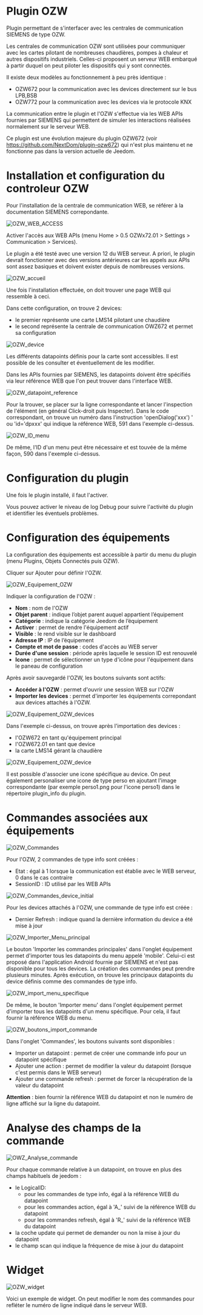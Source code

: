 # Plugin OZW

Plugin permettant de s'interfacer avec les centrales de communication SIEMENS de type OZW. 

Les centrales de communication OZW sont utilisées pour communiquer avec les cartes pilotant de nombreuses chaudières, pompes à chaleur et autres dispositifs industriels. Celles-ci proposent un serveur WEB embarqué à partir duquel on peut piloter les dispositifs qui y sont connectés.

Il existe deux modèles au fonctionnement à peu près identique :

- OZW672 pour la communication avec les devices directement sur le bus LPB,BSB
- OZW772 pour la communication avec les devices via le protocole KNX

La communication entre le plugin et l'OZW s'effectue via les WEB APIs fournies par SIEMENS qui permettent de simuler les interactions réalisées normalement sur le serveur WEB.

Ce plugin est une évolution majeure du plugin OZW672 (voir https://github.com/NextDom/plugin-ozw672) qui n'est plus maintenu et ne fonctionne pas dans la version actuelle de Jeedom.

# Installation et configuration du controleur OZW

Pour l'installation de la centrale de communication WEB, se référer à la documentation SIEMENS correpondante.

![OZW_WEB_ACCESS](../images/OZW_WEB_ACCESS.png)

Activer l'accès aux WEB APIs (menu Home > 0.5 OZWx72.01 > Settings > Communication > Services).

Le plugin a été testé avec une version 12 du WEB serveur. A priori, le plugin devrait fonctionner avec des versions antérieures car les appels aux APIs sont assez basiques et doivent exister depuis de nombreuses versions.

![OZW_accueil](../images/OZW_accueil.png)

Une fois l'installation effectuée, on doit trouver une page WEB qui ressemble à ceci. 

Dans cette configuration, on trouve 2 devices:

-   le premier représente une carte LMS14 pilotant une chaudière
-   le second représente la centrale de communication OWZ672 et permet sa configuration

![OZW_device](../images/OZW_device.png)

Les différents datapoints définis pour la carte sont accessibles. Il est possible de les consulter et éventuellement de les modifier.

Dans les APIs fournies par SIEMENS, les datapoints doivent être spécifiés via leur référence WEB que l'on peut trouver dans l'interface WEB.

![OZW_datapoint_reference](../images/OZW_datapoint_reference.png)

Pour la trouver, se placer sur la ligne correspondante et lancer l'inspection de l'élément (en général Click-droit puis Inspecter). Dans le code correspondant, on trouve un numéro dans l'instruction 'openDialog('xxx') ' ou 'id='dpxxx' qui indique la référence WEB, 591 dans l'exemple ci-dessus.

![OZW_ID_menu](../images/OZW_ID_menu.png)

De même, l'ID d'un menu peut être nécessaire et est touvée de la même façon, 590 dans l'exemple ci-dessus.

# Configuration du plugin

Une fois le plugin installé, il faut l'activer.

Vous pouvez activer le niveau de log Debug pour suivre l'activité du plugin et identifier les éventuels problèmes.

# Configuration des équipements

La configuration des équipements est accessible à partir du menu du plugin (menu Plugins, Objets Connectés puis OZW). 

Cliquer sur Ajouter pour définir l'OZW.

![OZW_Equipement_OZW](../images/OZW_Equipement_OZW.png)

Indiquer la configuration de l'OZW :

-   **Nom** : nom de l'OZW
-   **Objet parent** : indique l’objet parent auquel appartient l’équipement
-   **Catégorie** : indique la catégorie Jeedom de l’équipement
-   **Activer** : permet de rendre l'équipement actif
-   **Visible** : le rend visible sur le dashboard
-   **Adresse IP** : IP de l’équipement
-   **Compte et mot de passe** : codes d'accès au WEB server
-   **Durée d'une session** : période après laquelle le session ID est renouvelé
-   **Icone** : permet de sélectionner un type d'icône pour l'équipement dans le paneau de configuration

Après avoir sauvegardé l'OZW, les boutons suivants sont actifs:

-   **Accéder à l'OZW** : permet d'ouvrir une session WEB sur l'OZW
-   **Importer les devices** :  permet d'importer les équipements correpondant aux devices attachés à l'OZW.

![OZW_Equipement_OZW_devices](../images/OZW_Equipement_OZW_devices.png)

Dans l'exemple ci-dessus, on trouve après l'importation des devices :

- l'OZW672 en tant qu'équipement principal
- l'OZW672.01 en tant que device
- la carte LMS14 gérant la chaudière

![OZW_Equipement_OZW_device](../images/OZW_Equipement_OZW_device.png)

Il est possible d'associer une icone spécifique au device. On peut également personaliser une icone de type perso en ajoutant l'image correspondante (par exemple perso1.png pour l'icone perso1) dans le répertoire plugin_info du plugin.

# Commandes associées aux équipements

![OZW_Commandes](../images/OZW_Commandes.png)

Pour l'OZW, 2 commandes de type info sont créées :

- Etat : égal à 1 lorsque la communication est établie avec le WEB serveur, 0 dans le cas contraire
- SessionID : ID utilisé par les WEB APIs

![OZW_Commandes_device_initial](../images/OZW_Commandes_device_initial.png)

Pour les devices attachés à l'OZW, une commande de type info est créée :

- Dernier Refresh : indique quand la dernière information du device a été mise à jour

![OZW_Importer_Menu_principal](../images/OZW_Importer_Menu_principal.png)

Le bouton 'Importer les commandes principales' dans l'onglet équipement permet d'importer tous les datapoints du menu appelé 'mobile'. Celui-ci est proposé dans l'application Android fournie par SIEMENS et n'est pas disponible pour tous les devices. La création des commandes peut prendre plusieurs minutes. Après exécution, on trouve les principaux datapoints du device définis comme des commandes de type info.

![OZW_import_menu_specifique](../images/OZW_import_menu_specifique.png)

De même, le bouton 'Importer menu'  dans l'onglet équipement permet d'importer tous les datapoints d'un menu spécifique. Pour cela, il faut fournir la référence WEB du menu.


![OZW_boutons_import_commande](../images/OZW_boutons_import_commande.png)

Dans l'onglet 'Commandes', les boutons suivants sont disponibles :

- Importer un datapoint : permet de créer une commande info pour un datapoint spécifique
- Ajouter une action : permet de modifier la valeur du datapoint (lorsque c'est permis dans le WEB serveur)
- Ajouter une commande refresh : permet de forcer la récupération de la valeur du datapoint

**Attention** : bien fournir la référence WEB du datapoint et non le numéro de ligne affiché sur la ligne du datapoint.

# Analyse des champs de la commande

![OWZ_Analyse_commande](../images/OWZ_Analyse_commande.png)

Pour chaque commande relative à un datapoint, on trouve en plus des champs habituels de jeedom :

- le LogicalID: 
  - pour les commandes de type info, égal à la référence WEB du datapoint
  - pour les commandes action, égal à 'A_' suivi de la référence WEB du datapoint
  - pour les commandes refresh, égal à 'R_' suivi de la référence WEB du datapoint
- la coche update qui permet de demander ou non la mise à jour du datapoint
- le champ scan qui indique la fréquence de mise à jour du datapoint

# Widget

![OZW_widget](../images/OZW_widget.png)

Voici un exemple de widget. On peut modifier le nom des commandes pour refléter le numéro de ligne indiqué dans le serveur WEB. 


